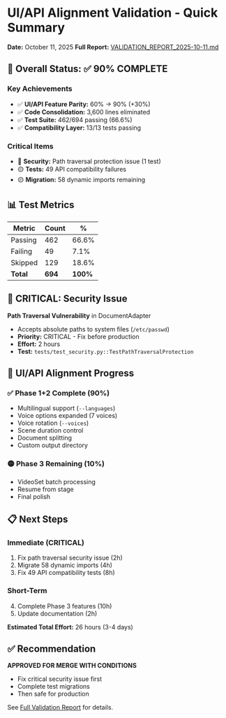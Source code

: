 # UI/API Alignment Validation - Quick Summary

**Date:** October 11, 2025
**Full Report:** [VALIDATION_REPORT_2025-10-11.md](./VALIDATION_REPORT_2025-10-11.md)

## 🎯 Overall Status: ✅ 90% COMPLETE

### Key Achievements
- ✅ **UI/API Feature Parity:** 60% → 90% (+30%)
- ✅ **Code Consolidation:** 3,600 lines eliminated
- ✅ **Test Suite:** 462/694 passing (66.6%)
- ✅ **Compatibility Layer:** 13/13 tests passing

### Critical Items
- 🔴 **Security:** Path traversal protection issue (1 test)
- 🟡 **Tests:** 49 API compatibility failures
- 🟡 **Migration:** 58 dynamic imports remaining

## 📊 Test Metrics
| Metric | Count | % |
|--------|-------|---|
| Passing | 462 | 66.6% |
| Failing | 49 | 7.1% |
| Skipped | 129 | 18.6% |
| **Total** | **694** | **100%** |

## 🔴 CRITICAL: Security Issue
**Path Traversal Vulnerability** in DocumentAdapter
- Accepts absolute paths to system files (`/etc/passwd`)
- **Priority:** CRITICAL - Fix before production
- **Effort:** 2 hours
- **Test:** `tests/test_security.py::TestPathTraversalProtection`

## 🎨 UI/API Alignment Progress

### ✅ Phase 1+2 Complete (90%)
- Multilingual support (`--languages`)
- Voice options expanded (7 voices)
- Voice rotation (`--voices`)
- Scene duration control
- Document splitting
- Custom output directory

### 🟡 Phase 3 Remaining (10%)
- VideoSet batch processing
- Resume from stage
- Final polish

## 📋 Next Steps

### Immediate (CRITICAL)
1. Fix path traversal security issue (2h)
2. Migrate 58 dynamic imports (4h)
3. Fix 49 API compatibility tests (8h)

### Short-Term
4. Complete Phase 3 features (10h)
5. Update documentation (2h)

**Estimated Total Effort:** 26 hours (3-4 days)

## ✅ Recommendation
**APPROVED FOR MERGE WITH CONDITIONS**
- Fix critical security issue first
- Complete test migrations
- Then safe for production

See [Full Validation Report](./VALIDATION_REPORT_2025-10-11.md) for details.
